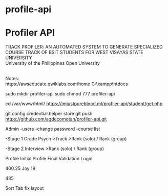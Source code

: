 # profile-api

# Profiler API

TRACK PROFILER: AN AUTOMATED SYSTEM TO GENERATE SPECIALIZED COURSE TRACK OF BSIT STUDENTS FOR WEST VISAYAS STATE UNIVERSITY 
<br>
University of the Philippines Open University
<br>

<br>
Notes:
<br>
https://awseducate.qwiklabs.com/home
C:\xampp\htdocs


sudo mkdir profiler-api
sudo chmod 777 profiler-api

cd /var/www/html/
https://imjustpureblood.ml/profiler-api/student/get.php


git config credential.helper store
git push https://github.com/agdecomotan/profiler-api.git

Admin
-users
-change password
-course list

-Stage 1
	Grade
	Psych
	>Track
	>Rank (solo) / Rank (group)

-Stage 2
	Interview
	>Rank (solo) / Rank (group)




Profile Initial
Profile Final
Validation
Login


400.25
Joy 19

435


Sort
Tab fix layout


